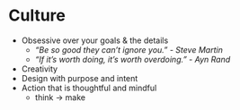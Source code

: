 # Culture

* Obsessive over your goals & the details  
  * *“Be so good they can’t ignore you.” \- Steve Martin*  
  * *“If it’s worth doing, it’s worth overdoing.” \- Ayn Rand*  
* Creativity  
* Design with purpose and intent  
* Action that is thoughtful and mindful  
  * think → make
